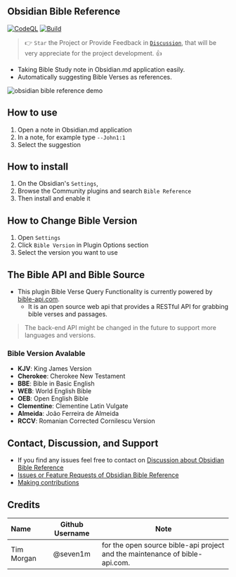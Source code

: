 ## Obsidian Bible Reference
[![CodeQL](https://github.com/tim-hub/obsidian-bible-reference/actions/workflows/codeql-analysis.yml/badge.svg)](https://github.com/tim-hub/obsidian-bible-reference/actions/workflows/codeql-analysis.yml) [![Build](https://github.com/tim-hub/obsidian-bible-reference/actions/workflows/build.yml/badge.svg)](https://github.com/tim-hub/obsidian-bible-reference/actions/workflows/build.yml)

> 👉 `Star` the Project or Provide Feedback in [`Discussion`](https://github.com/tim-hub/obsidian-bible-reference/discussions), that will be very appreciate for the project development. 👍



- Taking Bible Study note in Obsidian.md application easily.
- Automatically suggesting Bible Verses as references.

![obsidian bible reference demo](https://raw.githubusercontent.com/tim-hub/obsidian-bible-reference/master/demo/obsidian-bible-reference-demo.gif)

## How to use
1. Open a note in Obsidian.md application
2. In a note, for example type `--John1:1`
3. Select the suggestion

## How to install
1. On the Obsidian's `Settings`,
2. Browse the Community plugins and search `Bible Reference`
3. Then install and enable it


## How to Change Bible Version
1. Open `Settings`
2. Click `Bible Version` in Plugin Options section
3. Select the version you want to use

## The Bible API and Bible Source
- This plugin Bible Verse Query Functionality is currently powered by [bible-api.com](https://bible-api.com/).
  - It is an open source web api that provides a RESTful API for grabbing bible verses and passages.
> The back-end API might be changed in the future to support more languages and versions.

### Bible Version Avalable
- **KJV**: King James Version
- **Cherokee**: Cherokee New Testament
- **BBE**: Bible in Basic English
- **WEB**: World English Bible
- **OEB**: Open English Bible
- **Clementine**: Clementine Latin Vulgate
- **Almeida**: João Ferreira de Almeida
- **RCCV**: Romanian Corrected Cornilescu Version


## Contact, Discussion, and Support
- If you find any issues feel free to contact on [Discussion about Obsidian Bible Reference](https://github.com/tim-hub/obsidian-bible-reference/discussions)
- [Issues or Feature Requests of Obsidian Bible Reference](https://github.com/tim-hub/obsidian-bible-reference/issues)
- [Making contributions](CONTRIBUTING.md)


## Credits

| Name | Github Username | Note |
| :--- | :-----: | ----------- | 
| Tim Morgan | @seven1m | for the open source bible-api project and the maintenance of bible-api.com. |
